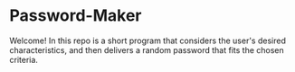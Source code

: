 # Password-Maker

Welcome! In this repo is a short program that considers the user's desired characteristics, and then delivers a random password that fits the chosen criteria.
